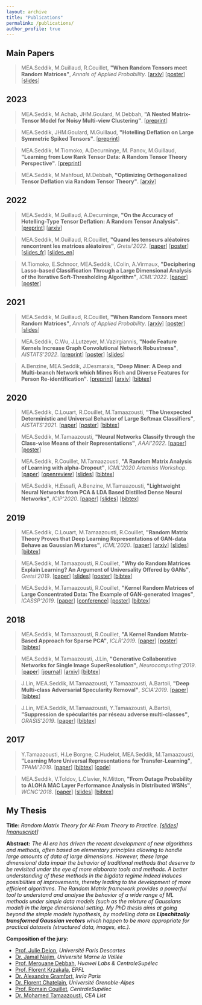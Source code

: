 ```yaml
---
layout: archive
title: "Publications"
permalink: /publications/
author_profile: true
---
```


Main Papers
---
> MEA.Seddik, M.Guillaud, R.Couillet, **"When Random Tensors meet Random Matrices"**, *Annals of Applied Probability*. [[arxiv](https://arxiv.org/abs/2112.12348)] [[poster](https://melaseddik.github.io/files/posters/poster_cirm2022.pdf)] [[slides](https://melaseddik.github.io/files/slides/slides_random_tensors.pdf)]

2023
---
> MEA.Seddik, M.Achab, JHM.Goulard, M.Debbah, **"A Nested Matrix-Tensor Model for Noisy Multi-view Clustering"**. [[preprint](https://melaseddik.github.io/files/nested_neurips23_preprint.pdf)]

> MEA.Seddik, JHM.Goulard, M.Guillaud, **"Hotelling Deflation on Large Symmetric Spiked Tensors"**. [[preprint](https://melaseddik.github.io/files/gretsi23_symdeflation.pdf)]

> MEA.Seddik, M.Tiomoko, A.Decurninge, M. Panov, M.Guillaud, **"Learning from Low Rank Tensor Data: A Random Tensor Theory Perspective"**. [[preprint](https://melaseddik.github.io/files/uai2023.pdf)]

> MEA.Seddik, M.Mahfoud, M.Debbah, **"Optimizing Orthogonalized Tensor Deflation via Random Tensor Theory"**. [[arxiv](https://arxiv.org/abs/2302.05798)]

2022
---
> MEA.Seddik, M.Guillaud, A.Decurninge, **"On the Accuracy of Hotelling-Type Tensor Deflation: A Random Tensor Analysis"**. [[preprint](https://melaseddik.github.io/files/icassp2023.pdf)] [[arxiv](https://arxiv.org/abs/2211.09004)]

> MEA.Seddik, M.Guillaud, R.Couillet, **"Quand les tenseurs aléatoires rencontrent les matrices aléatoires"**, *Gretsi'2022*. [[paper](https://melaseddik.github.io/files/Gretsi_2022.pdf)] [[poster](https://melaseddik.github.io/files/posters/poster_cirm2022.pdf)] [[slides_fr](https://melaseddik.github.io/files/slides/slides_gretsi_2022_fr.pdf)] [[slides_en](https://melaseddik.github.io/files/slides/slides_gretsi_2022_en.pdf)]

> M.Tiomoko, E.Schnoor, MEA.Seddik, I.Colin, A.Virmaux, **"Deciphering Lasso-based Classification Through a Large Dimensional Analysis of the Iterative Soft-Thresholding Algorithm"**, *ICML'2022*. [[paper](https://melaseddik.github.io/files/icml22_lasso.pdf)] [[poster](https://melaseddik.github.io/files/posters/icml22_lasso_poster.pdf)]

2021
---
> MEA.Seddik, M.Guillaud, R.Couillet, **"When Random Tensors meet Random Matrices"**, *Annals of Applied Probability*. [[arxiv](https://arxiv.org/abs/2112.12348)] [[poster](https://melaseddik.github.io/files/posters/poster_cirm2022.pdf)] [[slides](https://melaseddik.github.io/files/slides/slides_gretsi_2022_en.pdf)]

> MEA.Seddik, C.Wu, J.Lutzeyer, M.Vazirgiannis, **"Node Feature Kernels Increase Graph Convolutional Network Robustness"**, *AISTATS'2022*. [[preprint](https://arxiv.org/pdf/2109.01785.pdf)] [[poster](https://melaseddik.github.io/files/posters/poster_AISTATS2022.pdf)] [[slides](https://melaseddik.github.io/files/slides/slides_AISTATS2022.pdf)]

> A.Benzine, MEA.Seddik, J.Desmarais, **"Deep Miner: A Deep and Multi-branch Network which Mines Rich and Diverse Features for Person Re-identification"**. [[preprint](https://melaseddik.github.io/files/cvpr_2021.pdf)] [[arxiv](https://arxiv.org/abs/2102.09321)] [[bibtex](https://melaseddik.github.io/files/bibtex/cvpr_2021.txt)]

2020
---
> MEA.Seddik, C.Louart, R.Couillet, M.Tamaazousti, **"The Unexpected Deterministic and Universal Behavior of Large Softmax Classifiers"**, *AISTATS'2021*. [[paper](https://melaseddik.github.io/files/rmt4softmax.pdf)] [[poster](https://melaseddik.github.io/files/posters/poster_aistats2021.pdf)] [[bibtex](https://melaseddik.github.io/files/bibtex/softmax_2020.txt)]

> MEA.Seddik, M.Tamaazousti, **"Neural Networks Classify through the Class-wise Means of their Representations"**, *AAAI'2022*. [[paper](https://melaseddik.github.io/files/AAAI2022.pdf)] [[poster](https://melaseddik.github.io/files/posters/poster_aaai2022.pdf)]

> MEA.Seddik, R.Couillet, M.Tamaazousti, **"A Random Matrix Analysis of Learning with alpha-Dropout"**, *ICML'2020 Artemiss Workshop*. [[paper](https://melaseddik.github.io/files/rmt4dropout.pdf)] [[openreview](https://openreview.net/forum?id=uPKnBVF28Y)] [[slides](https://melaseddik.github.io/files/slides/rmt4dropout.pdf)] [[bibtex](https://melaseddik.github.io/files/bibtex/artemiss_2020.txt)]

> MEA.Seddik, H.Essafi, A.Benzine, M.Tamaazousti, **"Lightweight Neural Networks from PCA & LDA Based Distilled Dense Neural Networks"**, *ICIP'2020*. [[paper](https://melaseddik.github.io/files/teacher_student_icip_2020.pdf)] [[slides](https://melaseddik.github.io/files/slides/icip_2020_slides_compact.pdf)] [[bibtex](https://melaseddik.github.io/files/bibtex/icip_2020.txt)]

2019
---
> MEA.Seddik, C.Louart, M.Tamaazousti, R.Couillet, **"Random Matrix Theory Proves that Deep Learning Representations of GAN-data Behave as Gaussian Mixtures"**, *ICML'2020*. [[paper](https://melaseddik.github.io/files/rmt4gan.pdf)] [[arxiv](https://arxiv.org/abs/2001.08370)] [[slides](https://melaseddik.github.io/files/slides/slides_rmt4gan_icml_2020.pdf)] [[bibtex](https://melaseddik.github.io/files/bibtex/rmt4gan.txt)]

> MEA.Seddik, M.Tamaazousti, R.Couillet, **"Why do Random Matrices Explain Learning? An Argument of Universality
Offered by GANs"**, *Gretsi'2019*. [[paper](https://melaseddik.github.io/files/2019Cgretsi.pdf)] [[slides](https://melaseddik.github.io/files/slides/2019Cgretsi.pdf)] [[poster](https://melaseddik.github.io/files/posters/2019Cgretsi.pdf)] [[bibtex](https://melaseddik.github.io/files/bibtex/2019Cgretsi.txt)]

> MEA.Seddik, M.Tamaazousti, R.Couillet, **"Kernel Random Matrices of Large Concentrated Data: The Example of
GAN-generated Images"**, *ICASSP'2019*. [[paper](https://melaseddik.github.io/files/2019Cicassp.pdf)] [[conference](https://ieeexplore.ieee.org/abstract/document/8683333)] [[poster](https://melaseddik.github.io/files/posters/2019Cicassp.pdf)] [[bibtex](https://melaseddik.github.io/files/bibtex/2019Cicassp.txt)]

**2018**
---
> MEA.Seddik, M.Tamaazousti, R.Couillet, **"A Kernel Random Matrix-Based Approach for Sparse PCA"**, *ICLR'2019*. [[paper](https://melaseddik.github.io/files/2019Ciclr.pdf)] [[poster](https://melaseddik.github.io/files/posters/2019Ciclr.pdf)] [[bibtex](https://melaseddik.github.io/files/bibtex/2019Ciclr.txt)]

> MEA.Seddik, M.Tamaazousti, J.Lin, **"Generative Collaborative Networks for Single Image SuperResolution"**, *Neurocomputing'2019*. [[paper](https://melaseddik.github.io/files/gcn_neurocomputing.pdf)] [[journal](https://www.sciencedirect.com/science/article/pii/S0925231219314584?via%3Dihub)] [[arxiv](https://arxiv.org/abs/1902.10467)] [[bibtex](https://melaseddik.github.io/files/bibtex/2019Jneurocomp.txt)]

> J.Lin, MEA.Seddik, M.Tamaazousti, Y.Tamaazousti, A.Bartoli, **"Deep Multi-class Adversarial Specularity Removal"**, *SCIA'2019*. [[paper](https://melaseddik.github.io/files/2019Cscia.pdf)] [[bibtex](https://melaseddik.github.io/files/bibtex/2019Cscia.txt)]

> J.Lin, MEA.Seddik, M.Tamaazousti, Y.Tamaazousti, A.Bartoli, **"Suppression de spécularités par réseau adverse multi-classes"**, *ORASIS'2019*. [[paper](https://melaseddik.github.io/files/2019Corasis.pdf)] [[bibtex](https://melaseddik.github.io/files/bibtex/2019Corasis.txt)]

**2017**
---
> Y.Tamaazousti, H.Le Borgne, C.Hudelot, MEA.Seddik, M.Tamaazousti, **"Learning More Universal Representations for Transfer-Learning"**, *TPAMI'2019*. [[paper](https://melaseddik.github.io/files/2019Jpami.pdf)] [[bibtex](https://melaseddik.github.io/files/bibtex/2019Jpami.txt)] [[code](https://github.com/youssefTamaazousti/MuldipNet-tensorflow)]

> MEA.Seddik, V.Toldov, L.Clavier, N.Mitton, **"From Outage Probability to ALOHA MAC Layer Performance Analysis in Distributed WSNs"**, *WCNC'2018*. [[paper](https://melaseddik.github.io/files/2018Cwcnc.pdf)] [[slides](https://melaseddik.github.io/files/slides/2018Cwcnc.pdf)] [[bibtex](https://melaseddik.github.io/files/bibtex/2018Cwcnc.txt)]

My Thesis
-
**Title:** *Random Matrix Theory for AI: From Theory to Practice. [[slides](https://melaseddik.github.io/files/slides/thesis_slides.pdf)] [[manuscript](https://melaseddik.github.io/files/thesis_seddik.pdf)]*

**Abstract:** *The AI era has driven the recent development of new algorithms and methods, often based on elementary principles allowing to handle large amounts of data of large dimensions. However, these large dimensional data impair the behavior of traditional methods that deserve to be revisited under the eye of more elaborate tools and methods. A better understanding of these methods in the bigdata regime indeed induces possibilities of improvements, thereby leading to the development of more efficient algorithms. The Random Matrix framework provides a powerful tool to understand and analyse the behavior of a wide range of ML methods under simple data models (such as the mixture of Gaussians model) in the large dimensional setting. My PhD thesis aims at going beyond the simple models hypothesis, by modelling data as **Lipschitzally transformed Gaussian vectors** which happen to be more appropriate for practical datasets (structured data, images, etc.).*

**Composition of the jury:**
- [Prof. Julie Delon](http://scholar.google.fr/citations?user=X6MBHUUAAAAJ&hl=en), *Université Paris Descartes*
- [Dr. Jamal Najim](https://scholar.google.fr/citations?hl=en&user=1xCmHRIAAAAJ), *Université Marne la Vallée*
- [Prof. Merouane Debbah](https://scholar.google.fr/citations?hl=en&user=HU5I0X4AAAAJ), *Huawei Labs & CentraleSupélec*
- [Prof. Florent Krzakala](https://scholar.google.fr/citations?hl=en&user=3jDeUlMAAAAJ), *EPFL*
- [Dr. Alexandre Gramfort](https://scholar.google.fr/citations?hl=en&user=fhxshS0AAAAJ), *Inria Paris*
- [Dr. Florent Chatelain](http://florent.chatelain.free.fr/), *Université Grenoble-Alpes*
- [Prof. Romain Couillet](https://scholar.google.fr/citations?hl=en&user=LcZ1YVgAAAAJ), *CentraleSupélec*
- [Dr. Mohamed Tamaazousti](https://scholar.google.fr/citations?hl=en&user=GECYQPMAAAAJ), *CEA List*

